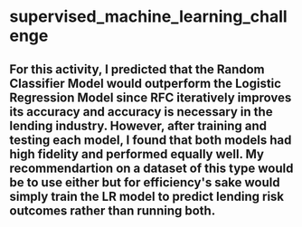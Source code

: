 # supervised_machine_learning_challenge

## For this activity, I predicted that the Random Classifier Model would outperform the Logistic Regression Model since RFC iteratively improves its accuracy and accuracy is necessary in the lending industry. However, after training and testing each model, I found that both models had high fidelity and performed equally well. My recommendartion on a dataset of this type would be to use either but for efficiency's sake would simply train the LR model to predict lending risk outcomes rather than running both.